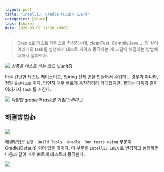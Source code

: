 ```yaml
---
layout: post
title: "IntelliJ, Gradle 테스트가 느릴때"
categories: [share]
tags: [share]
date: 2020-03-07 11:28 +0900
---
```


> Gradle로 테스트 케이스를 작성하는데, cleanTest, CompileJava ... 와 같이 여러개의 task를 실행해서 테스트 케이스 동작하는 게 느릴때 해결하는 방법에 대해서 알아보자.

![](https://user-images.githubusercontent.com/28615416/76135091-26f96d00-6067-11ea-8d54-24af3238cf11.png)
_상품을 테스트 하는 코드 (Junit5)_

아주 간단한 테스트 케이스이고, Spring 전체 빈을 만들어서 주입하는 경우가 아니라, 정말 `유닛테스트` 이다.
당연히 매우 빠르게 동작하리라 기대했지만, 결과는 다음과 같이 여러가지 `task` 를 거친다.

![](https://user-images.githubusercontent.com/28615416/76135199-10074a80-6068-11ea-80b5-af6358a70fbe.png)
_다양한 gradle의 task를 거침(느리다..)_

## 해결방법👍

![](https://user-images.githubusercontent.com/28615416/76135226-5492e600-6068-11ea-9f96-922bc2a43e31.png)

해결방법은 `설정` - `Build Tools` - `Gradle` - `Run tests using` 부분이 Gradle(Default) 되어 있을 것이다. 이 부분을 `IntelliJ IDEA` 로 변경하고 실행하면 다음과 같이 매우 빠르게 테스트라 동작한다.

![](https://user-images.githubusercontent.com/28615416/76135200-13023b00-6068-11ea-89a7-ea090c7357b9.png)
